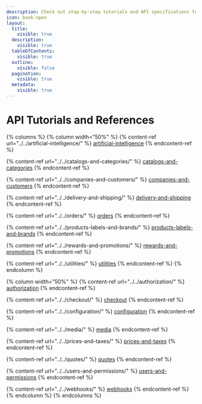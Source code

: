 ```yaml
---
description: Check out step-by-step tutorials and API specifications for each service.
icon: book-open
layout:
  title:
    visible: true
  description:
    visible: true
  tableOfContents:
    visible: true
  outline:
    visible: false
  pagination:
    visible: true
  metadata:
    visible: true
---
```


# API Tutorials and References

{% columns %}
{% column width="50%" %}
{% content-ref url="../../artificial-intelligence/" %}
[artificial-intelligence](../../artificial-intelligence/)
{% endcontent-ref %}

{% content-ref url="../../catalogs-and-categories/" %}
[catalogs-and-categories](../../catalogs-and-categories/)
{% endcontent-ref %}

{% content-ref url="../../companies-and-customers/" %}
[companies-and-customers](../../companies-and-customers/)
{% endcontent-ref %}

{% content-ref url="../../delivery-and-shipping/" %}
[delivery-and-shipping](../../delivery-and-shipping/)
{% endcontent-ref %}

{% content-ref url="../../orders/" %}
[orders](../../orders/)
{% endcontent-ref %}

{% content-ref url="../../products-labels-and-brands/" %}
[products-labels-and-brands](../../products-labels-and-brands/)
{% endcontent-ref %}

{% content-ref url="../../rewards-and-promotions/" %}
[rewards-and-promotions](../../rewards-and-promotions/)
{% endcontent-ref %}

{% content-ref url="../../utilities/" %}
[utilities](../../utilities/)
{% endcontent-ref %}
{% endcolumn %}

{% column width="50%" %}
{% content-ref url="../../authorization/" %}
[authorization](../../authorization/)
{% endcontent-ref %}

{% content-ref url="../../checkout/" %}
[checkout](../../checkout/)
{% endcontent-ref %}

{% content-ref url="../../configuration/" %}
[configuration](../../configuration/)
{% endcontent-ref %}

{% content-ref url="../../media/" %}
[media](../../media/)
{% endcontent-ref %}

{% content-ref url="../../prices-and-taxes/" %}
[prices-and-taxes](../../prices-and-taxes/)
{% endcontent-ref %}

{% content-ref url="../../quotes/" %}
[quotes](../../quotes/)
{% endcontent-ref %}

{% content-ref url="../../users-and-permissions/" %}
[users-and-permissions](../../users-and-permissions/)
{% endcontent-ref %}

{% content-ref url="../../webhooks/" %}
[webhooks](../../webhooks/)
{% endcontent-ref %}
{% endcolumn %}
{% endcolumns %}